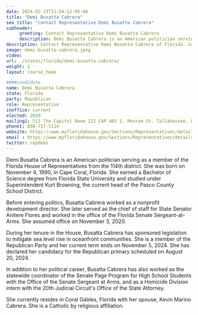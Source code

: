 ```yaml
---
date: 2024-02-15T11:54:12-05:00
title: "Demi Busatta Cabrera"
seo_title: "contact Representative Demi Busatta Cabrera"
subheader:
     greeting: Contact Representative Demi Busatta Cabrera
     description: Demi Busatta Cabrera is an American politician serving as a member of the Florida House of Representatives from the 114th district. She was born on November 4, 1990, in Cape Coral, Florida.
description: Contact Representative Demi Busatta Cabrera of Florida. Contact information for Demi Busatta Cabrera includes email address, phone number, and mailing address.
image: demi-busatta-cabrera.jpeg
video:
url:  /states/florida/demi-busatta-cabrera/
weight: 1
layout: course_home

####candidate
name: Demi Busatta Cabrera
state: Florida
party: Republican
role: Representative
inoffice: current
elected: 2020
mailing1: 513 The Capitol Room 222 CAP 402 S. Monroe St. Tallahassee, FL 32399-1300
phone1: 850-717-5114
website: https://www.myfloridahouse.gov/Sections/Representatives/details.aspx?MemberId=4800&LegislativeTermId=90/
email : https://www.myfloridahouse.gov/Sections/Representatives/details.aspx?MemberId=4800&LegislativeTermId=90/
twitter: repdemi
---
```


Demi Busatta Cabrera is an American politician serving as a member of the Florida House of Representatives from the 114th district. She was born on November 4, 1990, in Cape Coral, Florida. She earned a Bachelor of Science degree from Florida State University and studied under Superintendent Kurt Browning, the current head of the Pasco County School District.

Before entering politics, Busatta Cabrera worked as a nonprofit development director. She later served as the chief of staff for State Senator Anitere Flores and worked in the office of the Florida Senate Sergeant-at-Arms. She assumed office on November 3, 2020.

During her tenure in the House, Busatta Cabrera has sponsored legislation to mitigate sea level rise in oceanfront communities. She is a member of the Republican Party and her current term ends on November 5, 2024. She has declared her candidacy for the Republican primary scheduled on August 20, 2024.

In addition to her political career, Busatta Cabrera has also worked as the statewide coordinator of the Senate Page Program for High School Students with the Office of the Senate Sergeant at Arms, and as a Homicide Division intern with the 20th Judicial Circuit's Office of the State Attorney.

She currently resides in Coral Gables, Florida with her spouse, Kevin Marino Cabrera. She is a Catholic by religious affiliation.
